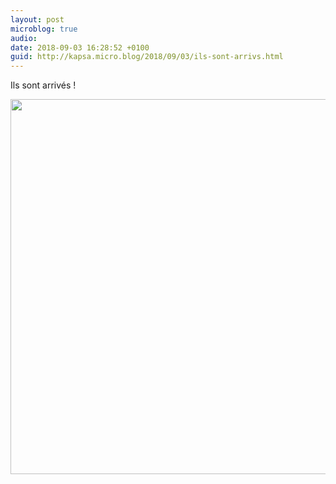 ```yaml
---
layout: post
microblog: true
audio: 
date: 2018-09-03 16:28:52 +0100
guid: http://kapsa.micro.blog/2018/09/03/ils-sont-arrivs.html
---
```

Ils sont arrivés !

<img src="http://www.jeankapsa.com/uploads/2018/497113d213.jpg" width="600" height="600" />
